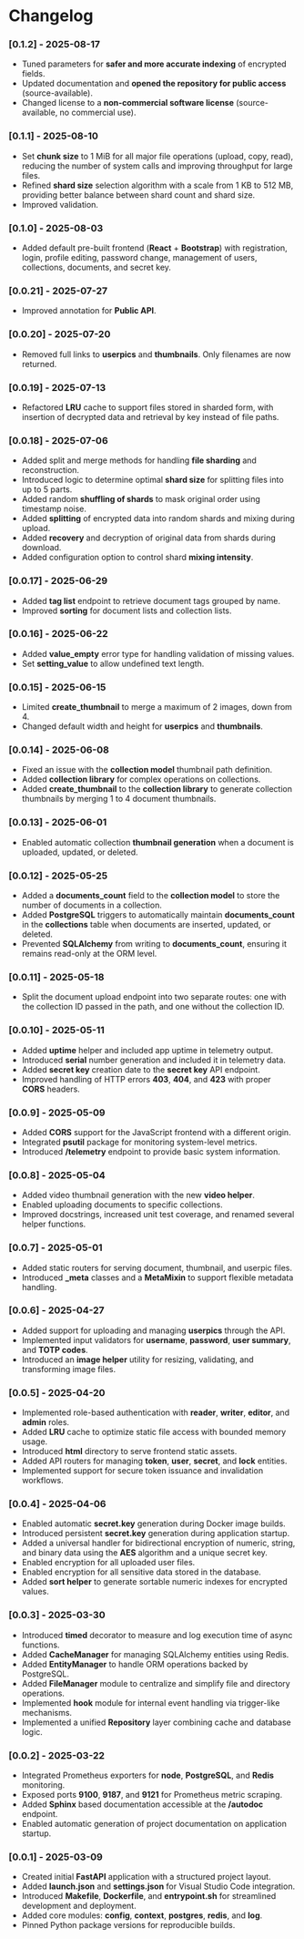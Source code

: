 # Changelog

### [0.1.2] - 2025-08-17
- Tuned parameters for **safer and more accurate indexing** of encrypted fields.
- Updated documentation and **opened the repository for public access** (source-available).
- Changed license to a **non-commercial software license** (source-available, no commercial use).

### [0.1.1] - 2025-08-10
- Set **chunk size** to 1 MiB for all major file operations (upload, copy, read), reducing the number of system calls and improving throughput for large files.
- Refined **shard size** selection algorithm with a scale from 1 KB to 512 MB, providing better balance between shard count and shard size.
- Improved validation.

### [0.1.0] - 2025-08-03
- Added default pre-built frontend (**React** + **Bootstrap**) with registration, login, profile editing, password change, management of users, collections, documents, and secret key.

### [0.0.21] - 2025-07-27
- Improved annotation for **Public API**.

### [0.0.20] - 2025-07-20
- Removed full links to **userpics** and **thumbnails**. Only filenames are now returned.

### [0.0.19] - 2025-07-13
- Refactored **LRU** cache to support files stored in sharded form, with insertion of decrypted data and retrieval by key instead of file paths.

### [0.0.18] - 2025-07-06
- Added split and merge methods for handling **file sharding** and reconstruction.
- Introduced logic to determine optimal **shard size** for splitting files into up to 5 parts.
- Added random **shuffling of shards** to mask original order using timestamp noise.
- Added **splitting** of encrypted data into random shards and mixing during upload.
- Added **recovery** and decryption of original data from shards during download.
- Added configuration option to control shard **mixing intensity**.

### [0.0.17] - 2025-06-29
- Added **tag list** endpoint to retrieve document tags grouped by name.
- Improved **sorting** for document lists and collection lists.

### [0.0.16] - 2025-06-22
- Added **value_empty** error type for handling validation of missing values.
- Set **setting_value** to allow undefined text length.

### [0.0.15] - 2025-06-15
- Limited **create_thumbnail** to merge a maximum of 2 images, down from 4.
- Changed default width and height for **userpics** and **thumbnails**.

### [0.0.14] - 2025-06-08
- Fixed an issue with the **collection model** thumbnail path definition.
- Added **collection library** for complex operations on collections.
- Added **create_thumbnail** to the **collection library** to generate collection thumbnails by merging 1 to 4 document thumbnails.

### [0.0.13] - 2025-06-01
- Enabled automatic collection **thumbnail generation** when a document is uploaded, updated, or deleted.

### [0.0.12] - 2025-05-25
- Added a **documents_count** field to the **collection model** to store the number of documents in a collection.
- Added **PostgreSQL** triggers to automatically maintain **documents_count** in the **collections** table when documents are inserted, updated, or deleted.
- Prevented **SQLAlchemy** from writing to **documents_count**, ensuring it remains read-only at the ORM level.

### [0.0.11] - 2025-05-18
- Split the document upload endpoint into two separate routes: one with the collection ID passed in the path, and one without the collection ID.

### [0.0.10] - 2025-05-11
- Added **uptime** helper and included app uptime in telemetry output.
- Introduced **serial** number generation and included it in telemetry data.
- Added **secret key** creation date to the **secret key** API endpoint.
- Improved handling of HTTP errors **403**, **404**, and **423** with proper **CORS** headers.

### [0.0.9] - 2025-05-09
- Added **CORS** support for the JavaScript frontend with a different origin.
- Integrated **psutil** package for monitoring system-level metrics.
- Introduced **/telemetry** endpoint to provide basic system information.

### [0.0.8] - 2025-05-04
- Added video thumbnail generation with the new **video helper**.
- Enabled uploading documents to specific collections.
- Improved docstrings, increased unit test coverage, and renamed several helper functions.

### [0.0.7] - 2025-05-01
- Added static routers for serving document, thumbnail, and userpic files.
- Introduced **_meta** classes and a **MetaMixin** to support flexible metadata handling.

### [0.0.6] - 2025-04-27
- Added support for uploading and managing **userpics** through the API.
- Implemented input validators for **username**, **password**, **user summary**, and **TOTP codes**.
- Introduced an **image helper** utility for resizing, validating, and transforming image files.

### [0.0.5] - 2025-04-20
- Implemented role-based authentication with **reader**, **writer**, **editor**, and **admin** roles.
- Added **LRU** cache to optimize static file access with bounded memory usage.
- Introduced **html** directory to serve frontend static assets.
- Added API routers for managing **token**, **user**, **secret**, and **lock** entities.
- Implemented support for secure token issuance and invalidation workflows.

### [0.0.4] - 2025-04-06
- Enabled automatic **secret.key** generation during Docker image builds.
- Introduced persistent **secret.key** generation during application startup.
- Added a universal handler for bidirectional encryption of numeric, string, and binary data using the **AES** algorithm and a unique secret key.
- Enabled encryption for all uploaded user files.
- Enabled encryption for all sensitive data stored in the database.
- Added **sort helper** to generate sortable numeric indexes for encrypted values.

### [0.0.3] - 2025-03-30
- Introduced **timed** decorator to measure and log execution time of async functions.
- Added **CacheManager** for managing SQLAlchemy entities using Redis.
- Added **EntityManager** to handle ORM operations backed by PostgreSQL.
- Added **FileManager** module to centralize and simplify file and directory operations.
- Implemented **hook** module for internal event handling via trigger-like mechanisms.
- Implemented a unified **Repository** layer combining cache and database logic.

### [0.0.2] - 2025-03-22
- Integrated Prometheus exporters for **node**, **PostgreSQL**, and **Redis** monitoring.
- Exposed ports **9100**, **9187**, and **9121** for Prometheus metric scraping.
- Added **Sphinx** based documentation accessible at the **/autodoc** endpoint.
- Enabled automatic generation of project documentation on application startup.

### [0.0.1] - 2025-03-09
- Created initial **FastAPI** application with a structured project layout.
- Added **launch.json** and **settings.json** for Visual Studio Code integration.
- Introduced **Makefile**, **Dockerfile**, and **entrypoint.sh** for streamlined development and deployment.
- Added core modules: **config**, **context**, **postgres**, **redis**, and **log**.
- Pinned Python package versions for reproducible builds.

